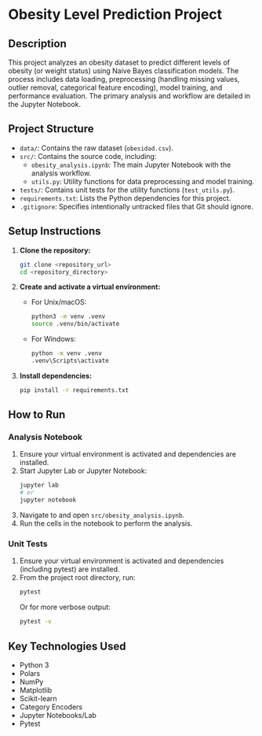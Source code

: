 # Obesity Level Prediction Project

## Description

This project analyzes an obesity dataset to predict different levels of obesity (or weight status) using Naive Bayes classification models. The process includes data loading, preprocessing (handling missing values, outlier removal, categorical feature encoding), model training, and performance evaluation. The primary analysis and workflow are detailed in the Jupyter Notebook.

## Project Structure

-   `data/`: Contains the raw dataset (`obesidad.csv`).
-   `src/`: Contains the source code, including:
    -   `obesity_analysis.ipynb`: The main Jupyter Notebook with the analysis workflow.
    -   `utils.py`: Utility functions for data preprocessing and model training.
-   `tests/`: Contains unit tests for the utility functions (`test_utils.py`).
-   `requirements.txt`: Lists the Python dependencies for this project.
-   `.gitignore`: Specifies intentionally untracked files that Git should ignore.

## Setup Instructions

1.  **Clone the repository:**
    ```bash
    git clone <repository_url>
    cd <repository_directory>
    ```

2.  **Create and activate a virtual environment:**
    *   For Unix/macOS:
        ```bash
        python3 -m venv .venv
        source .venv/bin/activate
        ```
    *   For Windows:
        ```bash
        python -m venv .venv
        .venv\Scripts\activate
        ```

3.  **Install dependencies:**
    ```bash
    pip install -r requirements.txt
    ```

## How to Run

### Analysis Notebook

1.  Ensure your virtual environment is activated and dependencies are installed.
2.  Start Jupyter Lab or Jupyter Notebook:
    ```bash
    jupyter lab
    # or
    jupyter notebook
    ```
3.  Navigate to and open `src/obesity_analysis.ipynb`.
4.  Run the cells in the notebook to perform the analysis.

### Unit Tests

1.  Ensure your virtual environment is activated and dependencies (including pytest) are installed.
2.  From the project root directory, run:
    ```bash
    pytest
    ```
    Or for more verbose output:
    ```bash
    pytest -v
    ```

## Key Technologies Used

-   Python 3
-   Polars
-   NumPy
-   Matplotlib
-   Scikit-learn
-   Category Encoders
-   Jupyter Notebooks/Lab
-   Pytest
